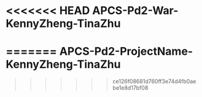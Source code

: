 <<<<<<< HEAD
APCS-Pd2-War-KennyZheng-TinaZhu
===============================
=======
APCS-Pd2-ProjectName-KennyZheng-TinaZhu
=======================================
>>>>>>> ce126f08681d760ff3e74d4fb0aebe1e8d17bf08
